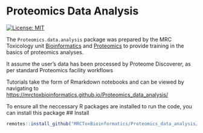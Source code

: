 Proteomics Data Analysis
================

<!-- badges: start -->

[![License:
MIT](https://img.shields.io/badge/License-MIT-blue.svg)](https://opensource.org/licenses/MIT)
<!-- badges: end -->

The `Proteomics.data.analysis` package was prepared by the MRC
Toxicology unit
[Bioinformatics](https://www.mrc-tox.cam.ac.uk/facilities/bioinformatics)
and [Proteomics](https://www.mrc-tox.cam.ac.uk/facilities/proteomics) to
provide training in the basics of proteomics analyses.

It assume the user’s data has been processed by Proteome Discoverer, as
per standard Proteomics facility workflows

Tutorials take the form of Rmarkdown notebooks and can be viewed by
navigating to
<https://mrctoxbioinformatics.github.io/Proteomics_data_analysis/>

To ensure all the neccessary R packages are installed to run the code,
you can install this package ## Install

``` r
remotes::install_github("MRCToxBioinformatics/Proteomics_data_analysis/", build_vignettes = TRUE)
```
